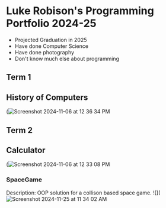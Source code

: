 # Luke Robison's Programming Portfolio 2024-25
+ Projected Graduation in 2025
+ Have done Computer Science
+ Have done photography
+ Don't know much else about programming
## Term 1
## History of Computers

(![Screenshot 2024-11-06 at 12 36 34 PM](https://github.com/user-attachments/assets/f846c3e7-5e4f-47c9-b571-66b0e1fe1469)


## Term 2
## Calculator
(![Screenshot 2024-11-06 at 12 33 08 PM](https://github.com/user-attachments/assets/613e320f-4b69-41a3-98e6-d87306105206)


### SpaceGame
Description: OOP solution for a collison based space game.
![](![Screenshot 2024-11-25 at 11 34 02 AM](https://github.com/user-attachments/assets/07be19dc-4ae4-42ee-997f-0b455ce17676)
